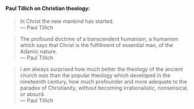 #### Paul Tillich on Christian theology:

> In Christ the new mankind has started.  
> — Paul Tillich

> The profound doctrine of a transcendent humanism, a humanism which says that Christ is the fulfillment of essential man, of the Adamic nature.  
> — Paul Tillich

> I am always surprised how much better the theology of the ancient church was than the popular theology which developed in the nineteenth century, how much profounder and more adequate to the paradox of Christianity, without becoming irrationalistic, nonsensical, or absurd.  
> — Paul Tillich
